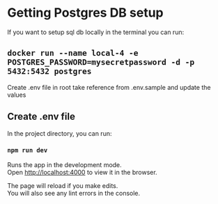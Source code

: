 # Getting Postgres DB setup

If you want to setup sql db locally in the terminal you can run:

## `docker run --name local-4 -e POSTGRES_PASSWORD=mysecretpassword -d -p 5432:5432 postgres`

Create .env file in root take reference from .env.sample and update the values

## Create .env file

In the project directory, you can run:

### `npm run dev`

Runs the app in the development mode.\
Open [http://localhost:4000](http://localhost:4000) to view it in the browser.

The page will reload if you make edits.\
You will also see any lint errors in the console.
